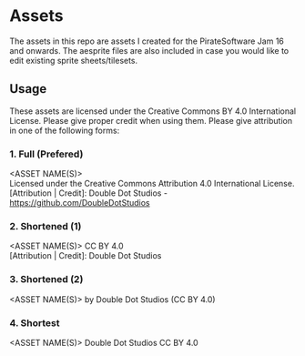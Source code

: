 # Assets

The assets in this repo are assets I created for the PirateSoftware Jam 16 and onwards. The aesprite files are also included in case you would like to edit existing sprite sheets/tilesets.

## Usage
These assets are licensed under the Creative Commons BY 4.0 International License. Please give proper credit when using them. Please give attribution in one of the following forms:

### 1. Full (Prefered)
\<ASSET NAME(S)>  
Licensed under the Creative Commons Attribution 4.0 International License.  
[Attribution | Credit]: Double Dot Studios - https://github.com/DoubleDotStudios

### 2. Shortened (1)
\<ASSET NAME(S)> CC BY 4.0  
[Attribution | Credit]: Double Dot Studios

### 3. Shortened (2)
\<ASSET NAME(S)> by Double Dot Studios (CC BY 4.0)

### 4. Shortest
\<ASSET NAME(S)> Double Dot Studios CC BY 4.0
